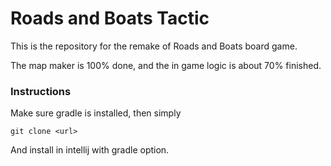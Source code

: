 # Roads and Boats Tactic

This is the repository for the remake of Roads and Boats board game.

The map maker is 100% done, and the in game logic is about 70% finished.

### Instructions

Make sure gradle is installed, then simply 
```
git clone <url>
```
And install in intellij with gradle option.
